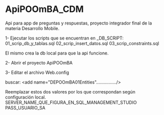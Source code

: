 # ApiPOOmBA_CDM
Api para app de preguntas y respuestas, proyecto integrador final de la materia Desarrollo Mobile.

1- Ejecutar los scripts que se encuentran en _DB_SCRIPT:
01_scrip_db_y_tablas.sql
02_scrip_insert_datos.sql
03_scrip_constraints.sql

El mismo crea la db local para que la api funcione.

2- Abrir el proyecto ApiPOOmBA

3- Editar el archivo Web.config

buscar: 
<connectionStrings>
    <add name="DEPOOmBA01Entities"................/>
</connectionStrings>

Reemplazar estos dos valores por los que correspondan según configuración local.
SERVER_NAME_QUE_FIGURA_EN_SQL_MANAGEMENT_STUDIO
PASS_USUARIO_SA
